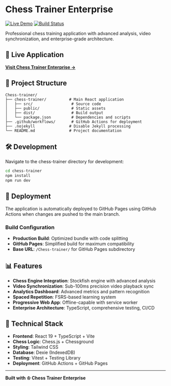 # Chess Trainer Enterprise

[![Live Demo](https://img.shields.io/badge/Live%20Demo-GitHub%20Pages-success.svg)](https://francescopuglia.github.io/Chess-trainer/)
[![Build Status](https://github.com/FrancescoPuglia/Chess-trainer/workflows/Deploy%20to%20GitHub%20Pages/badge.svg)](https://github.com/FrancescoPuglia/Chess-trainer/actions)

Professional chess training application with advanced analysis, video synchronization, and enterprise-grade architecture.

## 🚀 Live Application

**[Visit Chess Trainer Enterprise →](https://francescopuglia.github.io/Chess-trainer/)**

## 📁 Project Structure

```
Chess-trainer/
├── chess-trainer/          # Main React application
│   ├── src/                 # Source code
│   ├── public/              # Static assets
│   ├── dist/                # Build output
│   └── package.json         # Dependencies and scripts
├── .github/workflows/       # GitHub Actions for deployment
├── .nojekyll               # Disable Jekyll processing
└── README.md               # Project documentation
```

## 🛠️ Development

Navigate to the chess-trainer directory for development:

```bash
cd chess-trainer
npm install
npm run dev
```

## 🚀 Deployment

The application is automatically deployed to GitHub Pages using GitHub Actions when changes are pushed to the main branch.

### Build Configuration
- **Production Build**: Optimized bundle with code splitting
- **GitHub Pages**: Simplified build for maximum compatibility
- **Base URL**: `/Chess-trainer/` for GitHub Pages subdirectory

## 📊 Features

- **Chess Engine Integration**: Stockfish engine with advanced analysis
- **Video Synchronization**: Sub-100ms precision video playback sync
- **Analytics Dashboard**: Advanced metrics and pattern recognition
- **Spaced Repetition**: FSRS-based learning system
- **Progressive Web App**: Offline-capable with service worker
- **Enterprise Architecture**: TypeScript, comprehensive testing, CI/CD

## 🔧 Technical Stack

- **Frontend**: React 19 + TypeScript + Vite
- **Chess Logic**: Chess.js + Chessground
- **Styling**: Tailwind CSS
- **Database**: Dexie (IndexedDB)
- **Testing**: Vitest + Testing Library
- **Deployment**: GitHub Actions + GitHub Pages

---

**Built with ♔ Chess Trainer Enterprise**